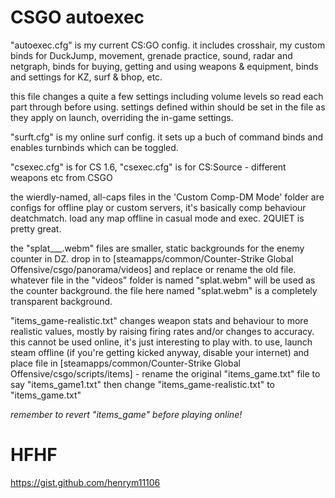 # CSGO autoexec

"autoexec.cfg" is my current CS:GO config. it includes crosshair, my custom binds for DuckJump, movement, grenade practice, sound, radar and netgraph, binds for buying, getting and using weapons & equipment, binds and settings for KZ, surf & bhop, etc.

this file changes a quite a few settings including volume levels so read each part through before using.
settings defined within should be set in the file as they apply on launch, overriding the in-game settings.


"surft.cfg" is my online surf config. it sets up a buch of command binds and enables turnbinds which can be toggled.


"csexec.cfg" is for CS 1.6, "csexec.cfg" is for CS:Source - different weapons etc from CSGO


the wierdly-named, all-caps files in the 'Custom Comp-DM Mode' folder are configs for offline play or custom servers, it's basically comp behaviour deatchmatch. load any map offline in casual mode and exec. 2QUIET is pretty great.

the "splat___.webm" files are smaller, static backgrounds for the enemy counter in DZ.
drop in to [steamapps/common/Counter-Strike Global Offensive/csgo/panorama/videos] and replace or rename the old file.
whatever file in the "videos" folder is named "splat.webm" will be used as the counter background.
the file here named "splat.webm" is a completely transparent background.

"items_game-realistic.txt" changes weapon stats and behaviour to more realistic values, mostly by raising firing rates and/or changes to accuracy. this cannot be used online, it's just interesting to play with.
to use, launch steam offline (if you're getting kicked anyway, disable your internet) and place file in [steamapps/common/Counter-Strike Global Offensive/csgo/scripts/items] - rename the original "items_game.txt" file to say "items_game1.txt" then change "items_game-realistic.txt" to "items_game.txt"

*remember to revert "items_game" before playing online!*


# HFHF


https://gist.github.com/henrym11106
